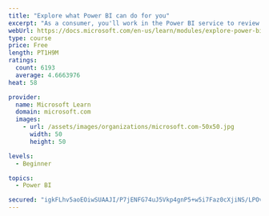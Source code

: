 ```yaml
---
title: "Explore what Power BI can do for you"
excerpt: "As a consumer, you'll work in the Power BI service to review and interact with content that has been shared with you. This module provides the foundational information that you need to work effectively in the Power BI service."
webUrl: https://docs.microsoft.com/en-us/learn/modules/explore-power-bi-service/
type: course
price: Free
length: PT1H9M
ratings:
  count: 6193
  average: 4.6663976
heat: 58

provider:
  name: Microsoft Learn
  domain: microsoft.com
  images:
    - url: /assets/images/organizations/microsoft.com-50x50.jpg
      width: 50
      height: 50

levels:
  - Beginner

topics:
  - Power BI

secured: "igkFLhv5aoEOiwSUAAJI/P7jENFG74uJ5Vkp4gnP5+w5i7Faz0cXjiNS/LPOvOcFk0dW1zC9HyLRDBb1R4tpA61CqgHaamouE0sdFBHEhs2Vf8dSc4XAlhPhC5Kpye3S8jD56gEBAZyTV88GG/5tWq5lFTBjaKP/7tySF+XY5AP9korumold+gRSsBCeEKIZOFxAaMkyczNyPA1hyhgzps3iaf7+Ii4lDywFwgPpbjQAOfsobvf7XE1CWaFm0fZAn6WkI+gkPPReGdVrG5dpfBoBiTmfYF8nvsgaBbS6ZLpX9pf+ui5fSl/ACgC6r7Rx5d1mzD/qYz9WMvfXG/i/onoUydgsgzj3e80FuNc8f8BNPAOklmEHYw8JpCdtbJMhmhmxc7VSibxgcC6OmRXgzQ==;MQFI3SMFD3lQO0yB27PsRQ=="
---
```



